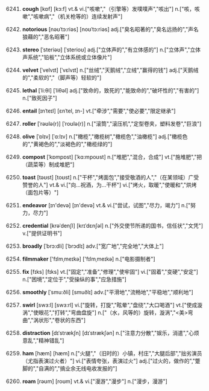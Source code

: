 6241. **cough**
[kɒf]  [kɔ:f]
vt.& vi.["咳嗽","（引擎等）发噗噗声","咳出"]  n.["咳，咳嗽","咳嗽病","（机关枪等的）连续发射声"]  

6242. **notorious**
[nəʊˈtɔ:riəs]  [noʊˈtɔ:riəs]
adj.["臭名昭著的","臭名远扬的","声名狼藉的","恶名昭著"]  

6243. **stereo**
[ˈsteriəʊ]  [ˈsterioʊ]
adj.["立体声的","有立体感的"]  n.["立体声","立体声系统","铅板","立体系统或立体像片"]  

6244. **velvet**
[ˈvelvɪt]  [ˈvɛlvɪt]
n.["丝绒","天鹅绒","立绒","赢得的钱"]  adj.["天鹅绒的","柔软的","（脚声等）轻软的"]  

6245. **lethal**
[ˈli:θl]  [ˈliθəl]
adj.["致命的，致死的","能致命的","破坏性的","有害的"]  n.["致死因子"]  

6246. **entail**
[ɪnˈteɪl]  [ɛnˈtel, ɪn-]
vt.["牵涉","需要","使必要","限定继承"]  

6247. **roller**
[ˈrəʊlə(r)]  [ˈroʊlə(r)]
n.["滚筒","滚压机","定型卷夹，塑料发卷","巨浪"]  

6248. **olive**
[ˈɒlɪv]  [ˈɑ:lɪv]
n.["橄榄","橄榄树","橄榄色","油橄榄"]  adj.["橄榄色的","黄褐色的","淡褐色的","橄榄绿的"]  

6249. **compost**
[ˈkɒmpɒst]  [ˈkɑ:mpoʊst]
n.["堆肥","混合，合成"]  vt.["施堆肥","把（蔬菜等）制成堆肥"]  

6250. **toast**
[təʊst]  [toʊst]
n.["干杯","烤面包","接受敬酒的人","（在某领域）广受赞誉的人"]  vt.& vi.["向…祝酒，为…干杯"]  vi.["烤火，取暖","使暖和","烘烤（面包片等）"]  

6251. **endeavor**
[ɪn'devə]  [ɪn'devə]
vt.& vi.["尝试，试图","尽力，竭力"]  n.["努力，尽力"]  

6252. **credential**
[krəˈdenʃl]  [krɪˈdɛnʃəl]
n.["外交使节所递的国书，信任状","文凭"]  v.["提供证明书"]  

6253. **broadly**
[ˈbrɔ:dli]  [ˈbrɔdlɪ]
adv.["宽广地","完全地","大体上"]  

6254. **filmmaker**
['fɪlmˌmeɪkə]  ['fɪlmˌmeɪkə]
n.["电影摄制者"]  

6255. **fix**
[fɪks]  [fɪks]
vt.["固定","准备","修理","使牢固"]  vi.["固着","变硬","安定"]  n.["困境","定位于","受操纵的事","应急措施"]  

6256. **smoothly**
[ˈsmu:ðli]  [smuðlɪ]
adv.["平滑地","流畅地","平稳地","顺利地"]  

6257. **swirl**
[swɜ:l]  [swɜ:rl]
vi.["旋转，打旋","眩晕","盘绕","大口喝酒"]  vt.["使成漩涡","使眼花","打转","弯曲盘旋"]  n.["（水，风等的）旋转，漩涡","<美>弯曲","涡状形","卷状的东西"]  

6258. **distraction**
[dɪˈstrækʃn]  [dɪˈstrækʃən]
n.["注意力分散","娱乐，消遣","心烦意乱","精神错乱"]  

6259. **ham**
[hæm]  [hæm]
n.["火腿","（旧时的）小镇，村庄","大腿后部","拙劣演员（尤指表演过火者）"]  vi.["表情夸张，表演过火"]  adj.["过火的，做作的","蹩脚的","自满的","搞业余无线电收发报的"]  

6260. **roam**
[rəʊm]  [roʊm]
vt.& vi.["漫游","漫步"]  n.["漫步，漫游"]  

